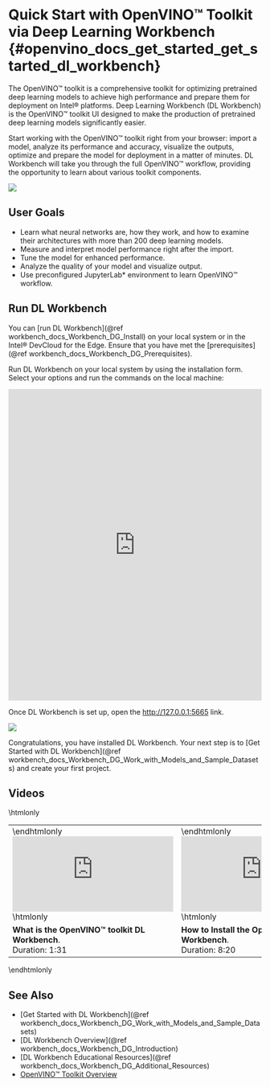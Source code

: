 # Quick Start with OpenVINO™ Toolkit via Deep Learning Workbench {#openvino_docs_get_started_get_started_dl_workbench}

The OpenVINO™ toolkit  is a comprehensive toolkit for optimizing pretrained deep learning models to achieve high performance and prepare them for deployment on Intel® platforms. Deep Learning Workbench (DL Workbench) is the OpenVINO™ toolkit UI designed to make the production of pretrained deep learning models significantly easier.

Start working with the OpenVINO™ toolkit right from your browser: import a model, analyze its performance and accuracy, visualize the outputs, optimize and prepare the model for deployment in a matter of minutes. DL Workbench will take you through the full OpenVINO™ workflow, providing the opportunity to learn about various toolkit components.

![](./dl_workbench_img/openvino_in_dl_wb.png)

##  User Goals

* Learn what neural networks are, how they work, and how to examine their architectures with more than 200 deep learning models.
* Measure and interpret model performance right after the import​.
* Tune the model for enhanced performance.
* Analyze the quality of your model and visualize output.
* Use preconfigured JupyterLab\* environment to learn OpenVINO™ workflow. 

## Run DL Workbench 

You can [run DL Workbench](@ref workbench_docs_Workbench_DG_Install) on your local system or in the Intel® DevCloud for the Edge. Ensure that you have met the [prerequisites](@ref workbench_docs_Workbench_DG_Prerequisites).

Run DL Workbench on your local system by using the installation form. Select your options and run the commands on the local machine:

<iframe style="width: 100%; height: 620px;" src="https://openvinotoolkit.github.io/workbench_aux/"  frameborder="0" allow="clipboard-write;"></iframe>

Once DL Workbench is set up, open the http://127.0.0.1:5665 link.

![](./dl_workbench_img/active_projects_page.png)


Congratulations, you have installed DL Workbench. Your next step is to [Get Started with DL Workbench](@ref workbench_docs_Workbench_DG_Work_with_Models_and_Sample_Datasets) and create your first project. 

## Videos

\htmlonly
<table>
  <tr>
    <td>
\endhtmlonly
<iframe width="320" src="https://www.youtube.com/embed/on8xSSTKCt8" frameborder="0" allow="accelerometer; autoplay; encrypted-media; gyroscope; picture-in-picture" allowfullscreen></iframe>
\htmlonly
</td>
<td>
\endhtmlonly
    <iframe width="320" src="https://www.youtube.com/embed/JBDG2g5hsoM" frameborder="0" allow="accelerometer; autoplay; clipboard-write; encrypted-media; gyroscope; picture-in-picture" allowfullscreen></iframe>
\htmlonly
</td>
  </tr>
  <tr>
    <td><strong>What is the OpenVINO™ toolkit DL Workbench</strong>. <br>Duration: 1:31</td>
    <td><strong>How to Install the OpenVINO™ toolkit DL Workbench</strong>. <br>Duration: 8:20</td>
  </tr>
</table>
\endhtmlonly

## See Also
* [Get Started with DL Workbench](@ref workbench_docs_Workbench_DG_Work_with_Models_and_Sample_Datasets)
* [DL Workbench Overview](@ref workbench_docs_Workbench_DG_Introduction)
* [DL Workbench Educational Resources](@ref workbench_docs_Workbench_DG_Additional_Resources)
* [OpenVINO™ Toolkit Overview](../index.md)
